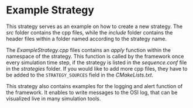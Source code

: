 # Example Strategy

This strategy serves as an example on how to create a new strategy.
The *src* folder contains the cpp files, while the *include* folder contains the header files within a folder named according to the strategy name.

The *ExampleStrategy.cpp* files contains an *apply* function within the namespace of the strategy.
This function is called by the framework once every simulation time step, if the strategy is listed in the *sequence.conf* file in the *strategies* folder.
If you would like to add more cpp files, they have to be added to the `STRATEGY_SOURCES` field in the *CMakeLists.txt*.

This strategy also contains examples for the logging and alert function of the framework.
It enables to write messages to the OSI log, that can be visualized live in many simulation tools.